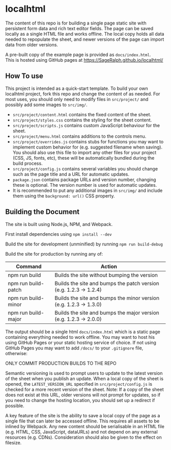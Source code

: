 # localhtml

The content of this repo is for building a single page static site with persistent form data and rich text editor fields. The page can be saved locally as a single HTML file and works offline. The local copy holds all data needed to repopulate the sheet, and newer versions of the page can import data from older versions.

A pre-built copy of the example page is provided as `docs/index.html`.  
This is hosted using GitHub pages at https://SageRalph.github.io/localhtml/

## How To use

This project is intended as a quick-start template. To build your own localhtml project, fork this repo and change the content of as needed. For most uses, you should only need to modify files in `src/project/` and possibly add some images to `src/img/`.

- `src/project/content.html` contains the fixed content of the sheet.
- `src/project/styles.css` contains the styling for the sheet content.
- `src/project/scripts.js` contains custom JavaScript behaviour for the sheet.
- `src/project/menu.html` contains additions to the controls menu.
- `src/project/overrides.js` contains stubs for functions you may want to implement custom behavior for (e.g. suggested filename when saving). You should also use this file to import any other files for your project (CSS, JS, fonts, etc), these will be automatically bundled during the build process.
- `src/project/config.js` contains several variables you should change such as the page title and a URL for automatic updates.
- `package.json` contains package URLs and version number, changing these is optional. The version number is used for automatic updates.
- It is recommended to put any additional images in `src/img/` and include them using the `background: url()` CSS property.

## Building the Document

The site is built using Node.js, NPM, and Webpack.

First install dependencies using `npm install --dev`

Build the site for development (unminified) by running `npm run build-debug`

Build the site for production by running any of:

| Command             | Action                                                            |
| ------------------- | ----------------------------------------------------------------- |
| npm run build       | Builds the site without bumping the version                       |
| npm run build-patch | Builds the site and bumps the patch version (e.g. 1.2.3 -> 1.2.4) |
| npm run build-minor | Builds the site and bumps the minor version (e.g. 1.2.3 -> 1.3.0) |
| npm run build-major | Builds the site and bumps the major version (e.g. 1.2.3 -> 2.0.0) |

The output should be a single html `docs/index.html` which is a static page containing everything needed to work offline. You may want to host his using GitHub Pages or your static hosting service of choice. If not using GitHub Pages you may want to add `/docs/` to your `.gitignore` file, otherwise:

ONLY COMMIT PRODUCTION BUILDS TO THE REPO

Semantic versioning is used to prompt users to update to the latest version of the sheet when you publish an update. When a local copy of the sheet is opened, the `LATEST_VERSION_URL` specified in `src/project/config.js` is checked for a more recent version of the sheet. Note: If a copy of the sheet does not exist at this URL, older versions will not prompt for updates, so if you need to change the hosting location, you should set up a redirect if possible.

A key feature of the site is the ability to save a local copy of the page as a single file that can later be accessed offline. This requires all assets to be inlined by Webpack. Any new content should be serialisable in an HTML file (e.g. HTML, CSS, JavaScript, dataURLs) and not depend on any external resources (e.g. CDNs). Consideration should also be given to the effect on filesize.
